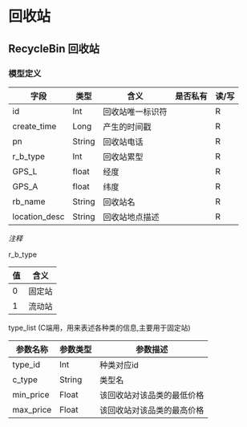 #  回收站

## RecycleBin 回收站

### 模型定义

| 字段          | 类型   | 含义           | 是否私有 | 读/写 |
| ------------- | ------ | -------------- | -------- | ----- |
| id            | Int    | 回收站唯一标识符 |          | R     |
| create_time   |Long    | 产生的时间戳   |          | R      |
| pn            | String  | 回收站电话   |           | R     |
| r_b_type       | Int   | 回收站累型      |         | R         |
| GPS_L         | float  |  经度        |       | R     |
| GPS_A           | float  | 纬度         |        | R   |
| rb_name         | String |  回收站名         |        | R   |
| location_desc | String    | 回收站地点描述 | | R |

*注释*

r_b_type

| 值 | 含义|
|----|----|
| 0  | 固定站 |
| 1  |流动站|

type_list  (C端用，用来表述各种类的信息,主要用于固定站)

参数名称					|参数类型					|参数描述
------------------------|-----------------------|-------------------
type_id                 |  Int                  | 种类对应id
c_type             	    |   String              | 类型名
min_price                | Float                  | 该回收站对该品类的最低价格
max_price               | Float                 | 该回收站对该品类的最高价格
